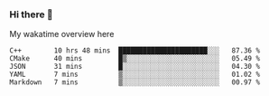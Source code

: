 ### Hi there 👋

<!--
**Jassy930/Jassy930** is a ✨ _special_ ✨ repository because its `README.md` (this file) appears on your GitHub profile.

Here are some ideas to get you started:

- 🔭 I’m currently working on ...
- 🌱 I’m currently learning ...
- 👯 I’m looking to collaborate on ...
- 🤔 I’m looking for help with ...
- 💬 Ask me about ...
- 📫 How to reach me: ...
- 😄 Pronouns: ...
- ⚡ Fun fact: ...
-->

My wakatime overview here
<!--START_SECTION:waka-->
```text
C++        10 hrs 48 mins  ██████████████████████░░░   87.36 % 
CMake      40 mins         █▒░░░░░░░░░░░░░░░░░░░░░░░   05.49 % 
JSON       31 mins         █░░░░░░░░░░░░░░░░░░░░░░░░   04.30 % 
YAML       7 mins          ▒░░░░░░░░░░░░░░░░░░░░░░░░   01.02 % 
Markdown   7 mins          ▒░░░░░░░░░░░░░░░░░░░░░░░░   00.97 % 
```
<!--END_SECTION:waka-->
